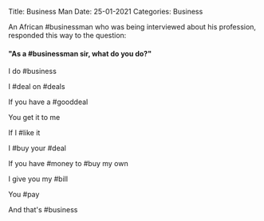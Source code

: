 Title: Business Man
Date: 25-01-2021
Categories: Business

An African #businessman who was being interviewed about his profession, responded this way to the question: 

#### "As a #businessman sir, what do you do?"

I do #business
    
I #deal on #deals
    
If you have a #gooddeal
    
You get it to me
    
If I #like it
    
I #buy your #deal
    
If you have #money to #buy my own
    
I give you my #bill
    
You #pay
    
And that's #business
